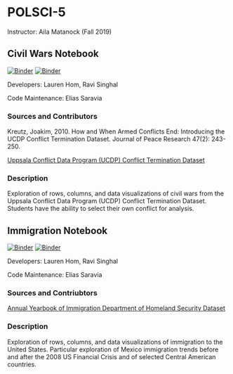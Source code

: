 # POLSCI-5

Instructor: Aila Matanock (Fall 2019)

## Civil Wars Notebook 

[![Binder](https://mybinder.org/badge.svg)](https://mybinder.org/v2/gh/ds-modules/POLSCI-5/master?filepath=civil-conflicts%2FCivilConflicts.ipynb)
[![Binder](https://img.shields.io/badge/Launch-UCB%20Datahub-blue.svg)](https://datahub.berkeley.edu/hub/user-redirect/git-pull?repo=https%3A%2F%2Fgithub.com%2Fds-modules%2FPOLSCI-5&urlpath=tree%2FPOLSCI-5%2Fcivil-conflicts%2FCivilConflicts.ipynb)

Developers: Lauren Hom, Ravi Singhal

Code Maintenance: Elias Saravia

### Sources and Contributors
Kreutz, Joakim, 2010. How and When Armed Conflicts End: Introducing the UCDP Conflict Termination Dataset. Journal of Peace Research 47(2): 243-250.

[Uppsala Conflict Data Program (UCDP) Conflict Termination Dataset](https://ucdp.uu.se/downloads/#d5)

### Description

Exploration of rows, columns, and data visualizations of civil wars from the Uppsala Conflict Data Program (UCDP) Conflict Termination Dataset. Students have the ability to select their own conflict for analysis.

## Immigration Notebook

[![Binder](https://mybinder.org/badge.svg)](https://mybinder.org/v2/gh/ds-modules/POLSCI-5/master?filepath=immigration%2FImmigration.ipynb)
[![Binder](https://img.shields.io/badge/Launch-UCB%20Datahub-blue.svg)](https://datahub.berkeley.edu/hub/user-redirect/git-pull?repo=https%3A%2F%2Fgithub.com%2Fds-modules%2FPOLSCI-5&urlpath=tree%2FPOLSCI-5%2Fimmigration%2FImmigration.ipynb)

Developers: Lauren Hom, Ravi Singhal

Code Maintenance: Elias Saravia

### Sources and Contriubtors 
[Annual Yearbook of Immigration Department of Homeland Security Dataset](https://www.dhs.gov/immigration-statistics/yearbook)

### Description

Exploration of rows, columns, and data visualizations of immigration to the United States. Particular exploration of Mexico immigration trends before and after the 2008 US Financial Crisis and of selected Central American countries.
